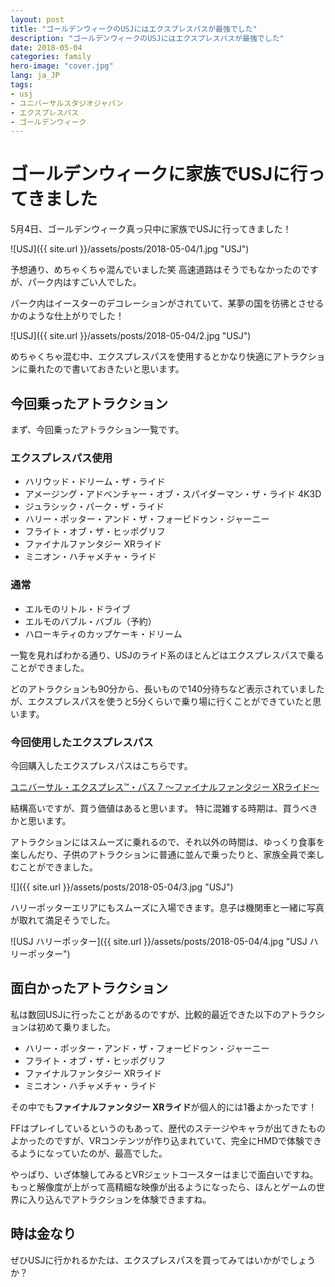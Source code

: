 ```yaml
---
layout: post
title: "ゴールデンウィークのUSJにはエクスプレスパスが最強でした"
description: "ゴールデンウィークのUSJにはエクスプレスパスが最強でした"
date: 2018-05-04
categories: family
hero-image: "cover.jpg"
lang: ja_JP
tags:
- usj
- ユニバーサルスタジオジャパン
- エクスプレスパス
- ゴールデンウィーク
---
```


# ゴールデンウィークに家族でUSJに行ってきました

5月4日、ゴールデンウィーク真っ只中に家族でUSJに行ってきました！

![USJ]({{ site.url }}/assets/posts/2018-05-04/1.jpg "USJ")

予想通り、めちゃくちゃ混んでいました笑
高速道路はそうでもなかったのですが、パーク内はすごい人でした。

パーク内はイースターのデコレーションがされていて、某夢の国を彷彿とさせるかのような仕上がりでした！

![USJ]({{ site.url }}/assets/posts/2018-05-04/2.jpg "USJ")

めちゃくちゃ混む中、エクスプレスパスを使用するとかなり快適にアトラクションに乗れたので書いておきたいと思います。


## 今回乗ったアトラクション

まず、今回乗ったアトラクション一覧です。

### エクスプレスパス使用
- ハリウッド・ドリーム・ザ・ライド
- アメージング・アドベンチャー・オブ・スパイダーマン・ザ・ライド 4K3D
- ジュラシック・パーク・ザ・ライド
- ハリー・ポッター・アンド・ザ・フォービドゥン・ジャーニー
- フライト・オブ・ザ・ヒッポグリフ
- ファイナルファンタジー XRライド
- ミニオン・ハチャメチャ・ライド

### 通常
- エルモのリトル・ドライブ
- エルモのバブル・バブル（予約）
- ハローキティのカップケーキ・ドリーム


一覧を見ればわかる通り、USJのライド系のほとんどはエクスプレスパスで乗ることができました。

どのアトラクションも90分から、長いもので140分待ちなど表示されていましたが、エクスプレスパスを使うと5分くらいで乗り場に行くことができていたと思います。

### 今回使用したエクスプレスパス

今回購入したエクスプレスパスはこちらです。

[ユニバーサル・エクスプレス™・パス 7 ～ファイナルファンタジー XRライド～](http://www.usj.co.jp/ticket/expresspass/exp-7-xr.html)

結構高いですが、買う価値はあると思います。
特に混雑する時期は、買うべきかと思います。

アトラクションにはスムーズに乗れるので、それ以外の時間は、ゆっくり食事を楽しんだり、子供のアトラクションに普通に並んで乗ったりと、家族全員で楽しむことができました。

![]({{ site.url }}/assets/posts/2018-05-04/3.jpg "USJ")

ハリーポッターエリアにもスムーズに入場できます。息子は機関車と一緒に写真が取れて満足そうでした。

![USJ ハリーポッター]({{ site.url }}/assets/posts/2018-05-04/4.jpg "USJ ハリーポッター")


## 面白かったアトラクション

私は数回USJに行ったことがあるのですが、比較的最近できた以下のアトラクションは初めて乗りました。

- ハリー・ポッター・アンド・ザ・フォービドゥン・ジャーニー
- フライト・オブ・ザ・ヒッポグリフ
- ファイナルファンタジー XRライド
- ミニオン・ハチャメチャ・ライド

その中でも**ファイナルファンタジー XRライド**が個人的には1番よかったです！

FFはプレイしているというのもあって、歴代のステージやキャラが出てきたものよかったのですが、VRコンテンツが作り込まれていて、完全にHMDで体験できるようになっていたのが、最高でした。

やっぱり、いざ体験してみるとVRジェットコースターはまじで面白いですね。もっと解像度が上がって高精細な映像が出るようになったら、ほんとゲームの世界に入り込んでアトラクションを体験できますね。

## 時は金なり

ぜひUSJに行かれるかたは、エクスプレスパスを買ってみてはいかがでしょうか？